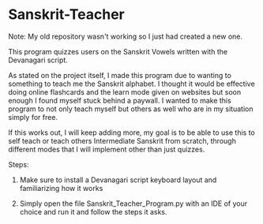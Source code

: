 # Sanskrit-Teacher


Note: My old repository wasn't working so I just had created a new one.

This program quizzes users on the Sanskrit Vowels written with the Devanagari script.

As stated on the project itself, I made this program due to wanting to something to teach me the Sanskrit alphabet. I thought it would be effective doing online flashcards and the learn mode given on websites but soon enough I found myself stuck behind a paywall. I wanted to make this program to not only teach myself but others as well who are in my situation simply for free.

If this works out, I will keep adding more, my goal is to be able to use this to self teach or teach others Intermediate Sanskrit from scratch, through different modes that I will implement other than just quizzes.

Steps: 

1. Make sure to install a Devanagari script keyboard layout and familiarizing how it works

2. Simply open the file Sanskrit_Teacher_Program.py with an IDE of your choice and run it and follow the steps it asks.